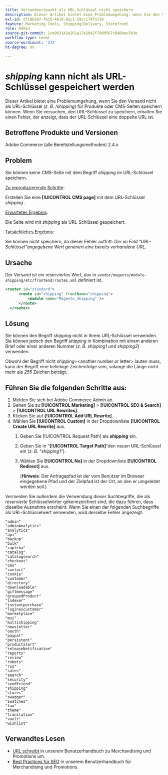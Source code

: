 ```yaml
---
title: Versandzeitpunkt als URL-Schlüssel nicht speichern
description: Dieser Artikel bietet eine Problemumgehung, wenn Sie den Versand nicht als URL-Schlüssel (_z. B. /shipping_) für Produkte oder CMS-Seiten speichern können. Wenn Sie versuchen, den URL-Schlüssel zu speichern, erhalten Sie eine Fehlermeldung, die anzeigt, dass der URL-Schlüssel eine doppelte URL ist.
exl-id: df19b597-f615-4b19-82c1-59cc179fa720
feature: Marketing Tools, Shipping/Delivery, Storefront
role: Admin
source-git-commit: 1ce963142a261a17e2b42f79dd567c8484ec5b3e
workflow-type: tm+mt
source-wordcount: '372'
ht-degree: 0%

---
```


# _shipping_ kann nicht als URL-Schlüssel gespeichert werden

Dieser Artikel bietet eine Problemumgehung, wenn Sie den Versand nicht als URL-Schlüssel (_z. B. /shipping_) für Produkte oder CMS-Seiten speichern können. Wenn Sie versuchen, den URL-Schlüssel zu speichern, erhalten Sie einen Fehler, der anzeigt, dass der URL-Schlüssel eine doppelte URL ist.

## Betroffene Produkte und Versionen

Adobe Commerce (alle Bereitstellungsmethoden) 2.4.x

## Problem

Sie können keine CMS-Seite mit dem Begriff _shipping_ im URL-Schlüssel speichern.

<u>Zu reproduzierende Schritte</u>:

Erstellen Sie eine **[!UICONTROL CMS page]** mit dem URL-Schlüssel _shipping_ .

<u>Erwartetes Ergebnis</u>:

Die Seite wird mit _shipping_ als URL-Schlüssel gespeichert.

<u>Tatsächliches Ergebnis</u>:

Sie können nicht speichern, da dieser Fehler auftritt:
*Der im Feld &quot;URL-Schlüssel&quot;angegebene Wert generiert eine bereits vorhandene URL.*

## Ursache

Der Versand ist ein reserviertes Wort, das in `vendor/magento/module-shipping/etc/frontend/routes.xml` definiert ist.

```xml
<router id="standard">
      <route id="shipping" frontName="shipping">
          <module name="Magento_Shipping" />
      </route>
  </router>
```

## Lösung

Sie können den Begriff _shipping_ nicht in Ihrem URL-Schlüssel verwenden. Sie können jedoch den Begriff _shipping_ in Kombination mit einem anderen Brief oder einer anderen Nummer (_z. B. shipping1 und shipping2_) verwenden.

Obwohl der Begriff nicht _shipping_+&lt;another number or letter> lauten muss, kann der Begriff eine beliebige Zeichenfolge sein, solange die Länge nicht mehr als *255* Zeichen beträgt.

## Führen Sie die folgenden Schritte aus:

1. Melden Sie sich bei Adobe Commerce Admin an.
1. Gehen Sie zu **[!UICONTROL Marketing]** > **[!UICONTROL SEO & Search]** > **[!UICONTROL URL Rewrites]**.
1. Klicken Sie auf **[!UICONTROL Add URL Rewrite]**.
1. Wählen Sie **[!UICONTROL Custom]** in der Dropdownliste **[!UICONTROL Create URL Rewrite]** aus.
   1. Geben Sie [!UICONTROL Request Path] als **_shipping_** ein.
   1. Geben Sie in &quot;**[!UICONTROL Target Path]**&quot;den neuen URL-Schlüssel ein (_z. B. &quot;shipping1&quot;_).
   1. Wählen Sie **[!UICONTROL No]** in der Dropdownliste **[!UICONTROL Redirect]** aus.


      (**Hinweis**: Der Anfragepfad ist der vom Benutzer im Browser eingegebene Pfad und der Zielpfad ist der Ort, an den er umgeleitet werden soll.)

Vermeiden Sie außerdem die Verwendung dieser Suchbegriffe, die als *reservierte* Schlüsselwörter gekennzeichnet sind, die dazu führen, dass dieselbe Ausnahme erscheint. Wenn Sie einen der folgenden Suchbegriffe als URL-Schlüsselwert verwenden, wird derselbe Fehler angezeigt.


```
"admin"
"adminAnalytics"
"analytics"
"api"
"backup"
"bulk"
"captcha"
"catalog"
"catalogsearch"
"checkout"
"cms"
"contact"
"cookie"
"customer"
"directory"
"downloadable"
"giftmessage"
"groupedProduct"
"indexer"
"instantpurchase"
"loginascustomer"
"marketplace"
"mui"
"multishipping"
"newsletter"
"oauth"
"paypal"
"persistent"
"productalert"
"releaseNotification"
"reports"
"review"
"robots"
"rss"
"sales"
"search"
"security"
"sendfriend"
"shipping"
"stores"
"swagger"
"swatches"
"tax"
"theme"
"translation"
"vault"
"wishlist"
```

## Verwandtes Lesen

* [URL schreibt ](https://docs.magento.com/user-guide/marketing/url-rewrite.html) in unserem Benutzerhandbuch zu Merchandising und Promotions um.
* [Best Practices für SEO](https://docs.magento.com/user-guide/marketing/seo-best-practices.html) in unserem Benutzerhandbuch für Merchandising und Promotions.
